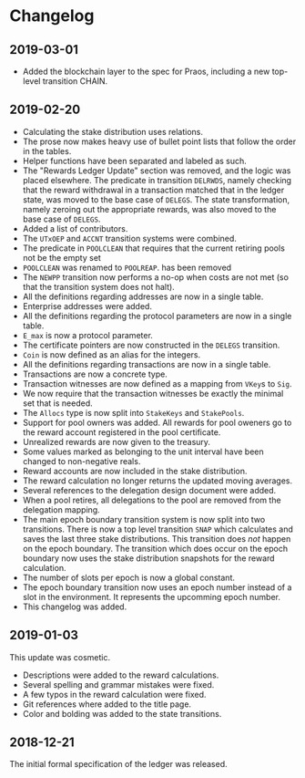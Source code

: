 # Changelog

## 2019-03-01
- Added the blockchain layer to the spec for Praos, including a new top-level transition CHAIN.

## 2019-02-20
- Calculating the stake distribution uses relations.
- The prose now makes heavy use of bullet point lists that follow the order in the tables.
- Helper functions have been separated and labeled as such.
- The "Rewards Ledger Update" section was removed, and the logic was placed elsewhere.
The predicate in transition `DELRWDS`, namely checking that the reward withdrawal in a transaction
matched that in the ledger state, was moved to the base case of `DELEGS`.
The state transformation, namely zeroing out the appropriate rewards,
was also moved to the base case of `DELEGS`.
- Added a list of contributors.
- The `UTxOEP` and `ACCNT` transition systems were combined.
- The predicate in `POOLCLEAN` that requires that the current retiring pools not be the empty set
- `POOLCLEAN` was renamed to `POOLREAP`.
has been removed
- The `NEWPP` transition now performs a no-op when costs are not met
(so that the transition system does not halt).
- All the definitions regarding addresses are now in a single table.
- Enterprise addresses were added.
- All the definitions regarding the protocol parameters are now in a single table.
- `E_max` is now a protocol parameter.
- The certificate pointers are now constructed in the `DELEGS` transition.
- `Coin` is now defined as an alias for the integers.
- All the definitions regarding transactions are now in a single table.
- Transactions are now a concrete type.
- Transaction witnesses are now defined as a mapping from `VKey`s to `Sig`.
- We now require that the transaction witnesses be exactly the minimal set that is needed.
- The `Allocs` type is now split into `StakeKeys` and `StakePools`.
- Support for pool owners was added. All rewards for pool oweners go to the reward account
registered in the pool certificate.
- Unrealized rewards are now given to the treasury.
- Some values marked as belonging to the unit interval have been changed to non-negative reals.
- Reward accounts are now included in the stake distribution.
- The reward calculation no longer returns the updated moving averages.
- Several references to the delegation design document were added.
- When a pool retires, all delegations to the pool are removed from the delegation mapping.
- The main epoch boundary transition system is now split into two transitions.
There is now a top level transition `SNAP` which calculates and saves the last three stake distributions.
This transition does _not_ happen on the epoch boundary.
The transition which does occur on the epoch boundary now uses the stake distribution snapshots
for the reward calculation.
- The number of slots per epoch is now a global constant.
- The epoch boundary transition now uses an epoch number instead of a slot in the environment.
It represents the upcomming epoch number.
- This changelog was added.


## 2019-01-03
This update was cosmetic. 

- Descriptions were added to the reward calculations.
- Several spelling and grammar mistakes were fixed.
- A few typos in the reward calculation were fixed.
- Git references where added to the title page.
- Color and bolding was added to the state transitions.

## 2018-12-21
The initial formal specification of the ledger was released.

